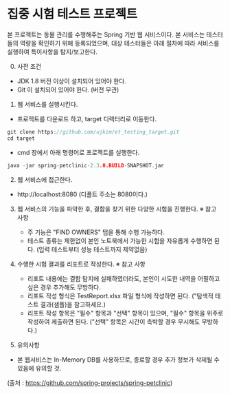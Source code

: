 # 집중 시험 테스트 프로젝트 
본 프로젝트는 동물 관리를 수행해주는 Spring 기반 웹 서비스이다.
본 서비스는 테스터들의 역량을 확인하기 위해 등록되었으며, 대상 테스터들은 아래 절차에 따라 서비스를 실행하여 특이사항을 탐지/보고한다.

 0) 사전 조건
   * JDK 1.8 버전 이상이 설치되어 있어야 한다.
   * Git 이 설치되어 있어야 한다. (버전 무관)
   
 1) 웹 서비스를 실행시킨다.
   * 프로젝트를 다운로드 하고, target 디렉터리로 이동한다.
   ```c
   git clone https://github.com/ujkim/et_testing_target.git
   cd target
   ```
   * cmd 창에서 아래 명령어로 프로젝트를 실행한다.
   ```c
   java -jar spring-petclinic-2.3.0.BUILD-SNAPSHOT.jar
   ```
   
 2) 웹 서비스에 접근한다.
   * http://localhost:8080 (디폴트 주소는 8080이다.)
   
 3) 웹 서비스의 기능을 파악한 후, 결함을 찾기 위한 다양한 시험을 진행한다.
   ※ 참고 사항
     * 주 기능은 "FIND OWNERS" 탭을 통해 수행 가능하다.
     * 테스트 종류는 제한없이 본인 노트북에서 가능한 시험을 자유롭게 수행하면 된다. (입력 테스트부터 성능 테스트까지 제약없음)
     
   
 4) 수행한 시험 결과를 리포트로 작성한다.
   ※ 참고 사항
     * 리포트 내용에는 결함 탐지에 실패하였더라도, 본인이 시도한 내역을 어필하고 싶은 경우 추가해도 무방하다.
	 * 리포트 작성 형식은 TestReport.xlsx 파일 형식에 작성하면 된다. ("탐색적 테스트 결과(샘플)을 참고하세요.)
	 * 리포트 작성 항목은 "필수" 항목과 "선택" 항목이 있으며, "필수" 항목을 위주로 작성하여 제출하면 된다.
	   ("선택" 항목은 시간이 촉박할 경우 무시해도 무방하다.)
	 
   
 4) 유의사항
   * 본 웹서비스는 In-Memory DB를 사용하므로, 종료할 경우 추가 정보가 삭제될 수 있음에 유의할 것.
   
  
(출처 : https://github.com/spring-projects/spring-petclinic)